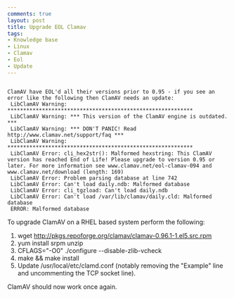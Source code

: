 ```yaml
---
comments: true
layout: post
title: Upgrade EOL Clamav
tags:
- Knowledge base
- Linux
- Clamav
- Eol
- Update
---
```


```text

ClamAV have EOL'd all their versions prior to 0.95 - if you see an error like the following then ClamAV needs an update:
 LibClamAV Warning: ***********************************************************
 LibClamAV Warning: *** This version of the ClamAV engine is outdated. ***
 LibClamAV Warning: *** DON'T PANIC! Read http://www.clamav.net/support/faq ***
 LibClamAV Warning: ***********************************************************
 LibClamAV Error: cli_hex2str(): Malformed hexstring: This ClamAV version has reached End of Life! Please upgrade to version 0.95 or later. For more information see www.clamav.net/eol-clamav-094 and www.clamav.net/download (length: 169)
 LibClamAV Error: Problem parsing database at line 742
 LibClamAV Error: Can't load daily.ndb: Malformed database
 LibClamAV Error: cli_tgzload: Can't load daily.ndb
 LibClamAV Error: Can't load /var/lib/clamav/daily.cld: Malformed database
 ERROR: Malformed database

```

To upgrade ClamAV on a RHEL based system perform the following:

1. wget http://pkgs.repoforge.org/clamav/clamav-0.96.1-1.el5.src.rpm
2. yum install srpm unzip
3. CFLAGS="-O0" ./configure --disable-zlib-vcheck
4. make && make install
5. Update /usr/local/etc/clamd.conf (notably removing the "Example" line and uncommenting the TCP socket line).

ClamAV should now work once again.
